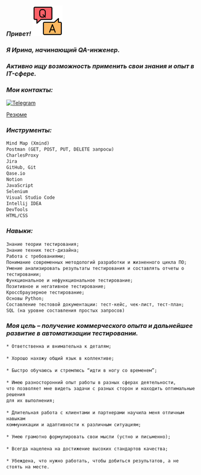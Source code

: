  ### ***Привет!*** ![img.png](img.png)

### ***Я Ирина, начинающий QA-инженер.***
### ***Активно ищу возможность применить свои знания и опыт в IT-сфере.***

### ***Мои контакты:***
[![Telegram](https://img.shields.io/badge/-Telegram-090909?style=for-the-badge&logo=telegram&logoColor=27A0D9)](https://t.me/Irina_Batychko)

[Резюме](https://drive.google.com/file/d/1RgUSorika-pzj0tdPBGnLaRo8EKcD88D/view?usp=sharing)

### ***Инструменты:***
    Mind Map (Xmind)
    Postman (GET, POST, PUT, DELETE запросы)
    CharlesProxy
    Jira
    GitHub, Git
    Qase.io
    Notion
    JavaScript
    Selenium
    Visual Studio Code
    Intellij IDEA
    DevTools
    HTML/CSS

### ***Навыки:***
    Знание теории тестирования;
    Знание техник тест-дизайна;
    Работа с требованиями;
    Понимание современных методологий разработки и жизненного цикла ПО;
    Умение анализировать результаты тестирования и составлять отчеты о тестировании;
    Функциональное и нефункциональное тестирование;
    Позитивное и негативное тестирование;
    Кроссбраузерное тестирование;
    Основы Python;
    Составление тестовой документации: тест-кейс, чек-лист, тест-план;
    SQL (на уровне составления простых запросов)

### ***Моя цель – получение коммерческого опыта и дальнейшее развитие в автоматизации тестировании.*** 
    * Ответственна и внимательна к деталям;

    * Хорошо нахожу общий язык в коллективе;

    * Быстро обучаюсь и стремлюсь “идти в ногу со временем”;

    * Имею разносторонний опыт работы в разных сферах деятельности,
    что позволяет мне видеть задачи с разных сторон и находить оптимальные решения
    для их выполнения;

    * Длительная работа с клиентами и партнерами научила меня отличным навыкам
    коммуникации и адаптивности к различным ситуациям;

    * Умею грамотно формулировать свои мысли (устно и письменно);

    * Всегда нацелена на достижение высоких стандартов качества;

    * Убеждена, что нужно работать, чтобы добиться результатов, а не стоять на месте.






